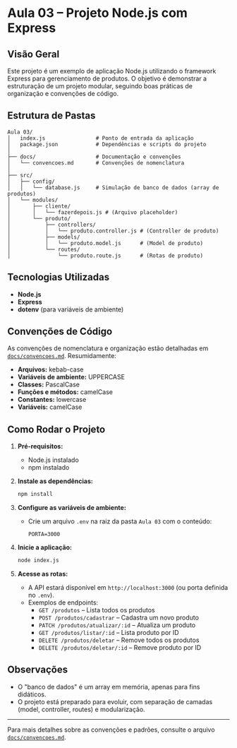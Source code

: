 # Aula 03 – Projeto Node.js com Express

## Visão Geral
Este projeto é um exemplo de aplicação Node.js utilizando o framework Express para gerenciamento de produtos. O objetivo é demonstrar a estruturação de um projeto modular, seguindo boas práticas de organização e convenções de código.

## Estrutura de Pastas
```
Aula 03/
│   index.js                # Ponto de entrada da aplicação
│   package.json            # Dependências e scripts do projeto
│
├── docs/                   # Documentação e convenções
│   └── convencoes.md       # Convenções de nomenclatura
│
├── src/
│   ├── config/
│   │   └── database.js     # Simulação de banco de dados (array de produtos)
│   └── modules/
│       ├── cliente/
│       │   └── fazerdepois.js # (Arquivo placeholder)
│       └── produto/
│           ├── controllers/
│           │   └── produto.controller.js # (Controller de produto)
│           ├── models/
│           │   └── produto.model.js      # (Model de produto)
│           └── routes/
│               └── produto.route.js      # (Rotas de produto)
```

## Tecnologias Utilizadas
- **Node.js**
- **Express**
- **dotenv** (para variáveis de ambiente)

## Convenções de Código
As convenções de nomenclatura e organização estão detalhadas em [`docs/convencoes.md`](./docs/convencoes.md). Resumidamente:
- **Arquivos:** kebab-case
- **Variáveis de ambiente:** UPPERCASE
- **Classes:** PascalCase
- **Funções e métodos:** camelCase
- **Constantes:** lowercase
- **Variáveis:** camelCase

## Como Rodar o Projeto
1. **Pré-requisitos:**
   - Node.js instalado
   - npm instalado

2. **Instale as dependências:**
   ```sh
   npm install
   ```

3. **Configure as variáveis de ambiente:**
   - Crie um arquivo `.env` na raiz da pasta `Aula 03` com o conteúdo:
     ```env
     PORTA=3000
     ```

4. **Inicie a aplicação:**
   ```sh
   node index.js
   ```

5. **Acesse as rotas:**
   - A API estará disponível em `http://localhost:3000` (ou porta definida no `.env`).
   - Exemplos de endpoints:
     - `GET /produtos` – Lista todos os produtos
     - `POST /produtos/cadastrar` – Cadastra um novo produto
     - `PATCH /produtos/atualizar/:id` – Atualiza um produto
     - `GET /produtos/listar/:id` – Lista produto por ID
     - `DELETE /produtos/deletar` – Remove todos os produtos
     - `DELETE /produtos/deletar/:id` – Remove produto por ID

## Observações
- O "banco de dados" é um array em memória, apenas para fins didáticos.
- O projeto está preparado para evoluir, com separação de camadas (model, controller, routes) e modularização.

---

Para mais detalhes sobre as convenções e padrões, consulte o arquivo [`docs/convencoes.md`](./docs/convencoes.md).